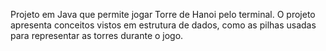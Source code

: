 Projeto em Java que permite jogar Torre de Hanoi pelo terminal.
O projeto apresenta conceitos vistos em estrutura de dados, como as pilhas usadas para representar as torres durante o jogo.

